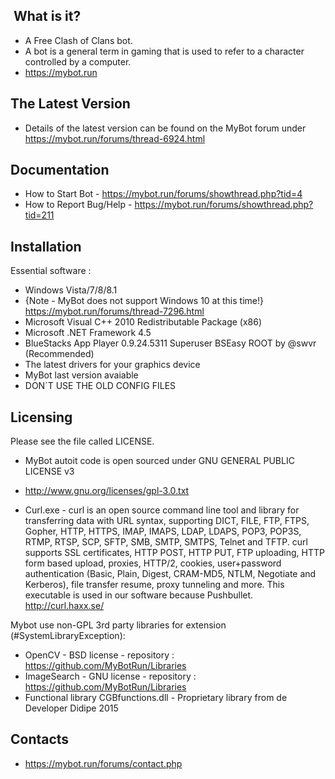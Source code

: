 

﻿ What is it?
  -----------
- A Free Clash of Clans bot. 
- A bot is a general term in gaming that is used to refer to a character controlled by a computer.
- https://mybot.run

The Latest Version
  ------------------
- Details of the latest version can be found on the MyBot forum under https://mybot.run/forums/thread-6924.html

Documentation
  -------------
- How to Start Bot - https://mybot.run/forums/showthread.php?tid=4
- How to Report Bug/Help - https://mybot.run/forums/showthread.php?tid=211

Installation
  ------------
Essential software :
- Windows Vista/7/8/8.1
- {Note - MyBot does not support Windows 10 at this time!} https://mybot.run/forums/thread-7296.html
- Microsoft Visual C++ 2010 Redistributable Package (x86)
- Microsoft .NET Framework 4.5
- BlueStacks App Player 0.9.24.5311 Superuser BSEasy ROOT by @swvr (Recommended)
- The latest drivers for your graphics device
- MyBot last version avaiable
- DON´T USE THE OLD CONFIG FILES

Licensing
  ---------
Please see the file called LICENSE.
- MyBot autoit code is open sourced under GNU GENERAL PUBLIC LICENSE v3
- http://www.gnu.org/licenses/gpl-3.0.txt

- Curl.exe - curl is an open source command line tool and library for transferring data with URL syntax, supporting DICT, FILE, FTP, FTPS, Gopher, HTTP, HTTPS, IMAP, IMAPS, LDAP, LDAPS, POP3, POP3S, RTMP, RTSP, SCP, SFTP, SMB, SMTP, SMTPS, Telnet and TFTP. curl supports SSL certificates, HTTP POST, HTTP PUT, FTP uploading, HTTP form based upload, proxies, HTTP/2, cookies, user+password authentication (Basic, Plain, Digest, CRAM-MD5, NTLM, Negotiate and Kerberos), file transfer resume, proxy tunneling and more. This executable is used in our software because Pushbullet.
  http://curl.haxx.se/

Mybot use non-GPL 3rd party libraries for extension (#SystemLibraryException): 
- OpenCV - BSD license - repository : https://github.com/MyBotRun/Libraries
- ImageSearch - GNU license - repository : https://github.com/MyBotRun/Libraries
- Functional library CGBfunctions.dll - Proprietary library from de Developer Didipe 2015

Contacts
  --------
- https://mybot.run/forums/contact.php
